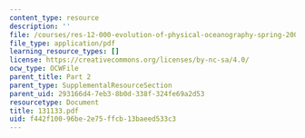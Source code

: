 ```yaml
---
content_type: resource
description: ''
file: /courses/res-12-000-evolution-of-physical-oceanography-spring-2007/f442f10096be2e75ffcb13baeed533c3_131133.pdf
file_type: application/pdf
learning_resource_types: []
license: https://creativecommons.org/licenses/by-nc-sa/4.0/
ocw_type: OCWFile
parent_title: Part 2
parent_type: SupplementalResourceSection
parent_uid: 293166d4-7eb3-8b0d-338f-324fe69a2d53
resourcetype: Document
title: 131133.pdf
uid: f442f100-96be-2e75-ffcb-13baeed533c3
---
```

